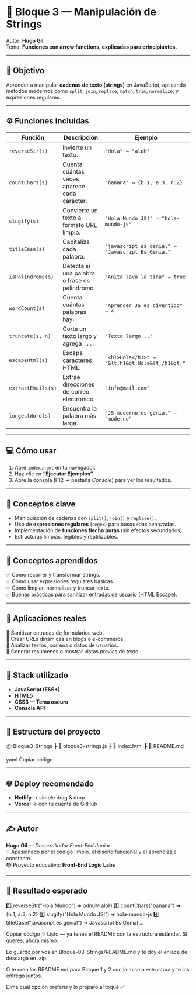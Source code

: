 # 🧠 Bloque 3 — Manipulación de Strings

Autor: **Hugo Gil**  
Tema: **Funciones con arrow functions, explicadas para principiantes.**

---

## 🎯 Objetivo  
Aprender a manipular **cadenas de texto (strings)** en JavaScript, aplicando métodos modernos como `split`, `join`, `replace`, `match`, `trim`, `normalize`, y expresiones regulares.

---

## ⚙️ Funciones incluidas  

| Función | Descripción | Ejemplo |
|----------|--------------|----------|
| `reverseStr(s)` | Invierte un texto. | `"Hola" → "aloH"` |
| `countChars(s)` | Cuenta cuántas veces aparece cada carácter. | `"banana" → {b:1, a:3, n:2}` |
| `slugify(s)` | Convierte un texto a formato URL limpio. | `"Hola Mundo JS!" → "hola-mundo-js"` |
| `titleCase(s)` | Capitaliza cada palabra. | `"javascript es genial" → "Javascript Es Genial"` |
| `isPalindrome(s)` | Detecta si una palabra o frase es palíndromo. | `"Anita lava la tina" → true` |
| `wordCount(s)` | Cuenta cuántas palabras hay. | `"Aprender JS es divertido" → 4` |
| `truncate(s, n)` | Corta un texto largo y agrega `...`. | `"Texto largo..."` |
| `escapeHtml(s)` | Escapa caracteres HTML. | `"<h1>Hola</h1>" → "&lt;h1&gt;Hola&lt;/h1&gt;"` |
| `extractEmails(s)` | Extrae direcciones de correo electrónico. | `"info@mail.com"` |
| `longestWord(s)` | Encuentra la palabra más larga. | `"JS moderno es genial" → "moderno"` |

---

## 💻 Cómo usar
1. Abre `index.html` en tu navegador.  
2. Haz clic en **“Ejecutar Ejemplos”**.  
3. Abre la consola (F12 → pestaña *Console*) para ver los resultados.

---

## 🧩 Conceptos clave
- Manipulación de cadenas con `split()`, `join()` y `replace()`.  
- Uso de **expresiones regulares** (`regex`) para búsquedas avanzadas.  
- Implementación de **funciones flecha puras** (sin efectos secundarios).  
- Estructuras limpias, legibles y reutilizables.

---

## 💎 Conceptos aprendidos
✅ Cómo recorrer y transformar strings.  
✅ Cómo usar expresiones regulares básicas.  
✅ Cómo limpiar, normalizar y truncar texto.  
✅ Buenas prácticas para sanitizar entradas de usuario (HTML Escape).

---

## 🧠 Aplicaciones reales
💬 Sanitizar entradas de formularios web.  
🔗 Crear URLs dinámicas en blogs o e-commerce.  
📄 Analizar textos, correos o datos de usuarios.  
🧾 Generar resúmenes o mostrar vistas previas de texto.

---

## 🧰 Stack utilizado
- **JavaScript (ES6+)**
- **HTML5**
- **CSS3 — Tema oscuro**
- **Console API**

---

## 📂 Estructura del proyecto
📦 Bloque3-Strings
┣ 📜 bloque3-strings.js
┣ 📜 index.html
┣ 📜 README.md

yaml
Copiar código

---

## 🌐 Deploy recomendado
- **Netlify** → simple drag & drop  
- **Vercel** → con tu cuenta de GitHub

---

## ✍️ Autor
**Hugo Gil** — *Desarrollador Front-End Junior*  
💡 Apasionado por el código limpio, el diseño funcional y el aprendizaje constante.  
📚 Proyecto educativo: **Front-End Logic Labs**

---

## 📢 Resultado esperado
1️⃣ reverseStr("Hola Mundo") ➜ odnuM aloH
2️⃣ countChars("banana") ➜ {b:1, a:3, n:2}
3️⃣ slugify("Hola Mundo JS!") ➜ hola-mundo-js
4️⃣ titleCase("javascript es genial") ➜ Javascript Es Genial
...

Copiar código
✨ Listo — ya tenés el README con la estructura estándar.
Si querés, ahora mismo:

Lo guardo por vos en Bloque-03-Strings/README.md y te doy el enlace de descarga en .zip.

O te creo los README.md para Bloque 1 y 2 con la misma estructura y te los entrego juntos.

Dime cuál opción preferís y lo preparo al toque ✅






